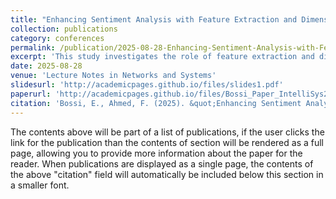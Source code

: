 ```yaml
---
title: "Enhancing Sentiment Analysis with Feature Extraction and Dimensionality Reduction in Traditional Machine Learning Models"
collection: publications
category: conferences
permalink: /publication/2025-08-28-Enhancing-Sentiment-Analysis-with-Feature-Extraction-and-Dimensionality-Reduction-in-Traditional-Machine-Learning-Models
excerpt: 'This study investigates the role of feature extraction and dimensionality reduction in enhancing sentiment analysis performance. We explore the effectiveness of different feature extraction techniques, such as Bag of Words and Term Frequency-Inverse Document Frequency, and apply a simple statistical feature selection method, the Chi-Square test, to improve model efficiency. The models evaluated in this study include Naive Bayes and Logistic Regression, both of which are white-box models that offer interpretability and computational efficiency. Using the IMDB movie reviews dataset, we found that by carefully selecting features and utilizing higher-order n-grams, our models achieved accuracy levels comparable to those obtained by more complex models, such as BERT. Additionally, the simplicity of the models enabled faster training and inference times, processing the data in just a few seconds compared to the several hours required by deep learning models. The results demonstrate that traditional machine learning approaches, when combined with effective feature extraction and dimensionality reduction techniques, can yield high-performance results while maintaining transparency and efficiency.'
date: 2025-08-28
venue: 'Lecture Notes in Networks and Systems'
slidesurl: 'http://academicpages.github.io/files/slides1.pdf'
paperurl: 'http://academicpages.github.io/files/Bossi_Paper_IntelliSys2025.pdf'
citation: 'Bossi, E., Ahmed, F. (2025). &quot;Enhancing Sentiment Analysis with Feature Extraction and Dimensionality Reduction in Traditional Machine Learning Models.&quot; <i>Lecture Notes in Networks and Systems</i>. 1(1).'
---
```


The contents above will be part of a list of publications, if the user clicks the link for the publication than the contents of section will be rendered as a full page, allowing you to provide more information about the paper for the reader. When publications are displayed as a single page, the contents of the above "citation" field will automatically be included below this section in a smaller font.
